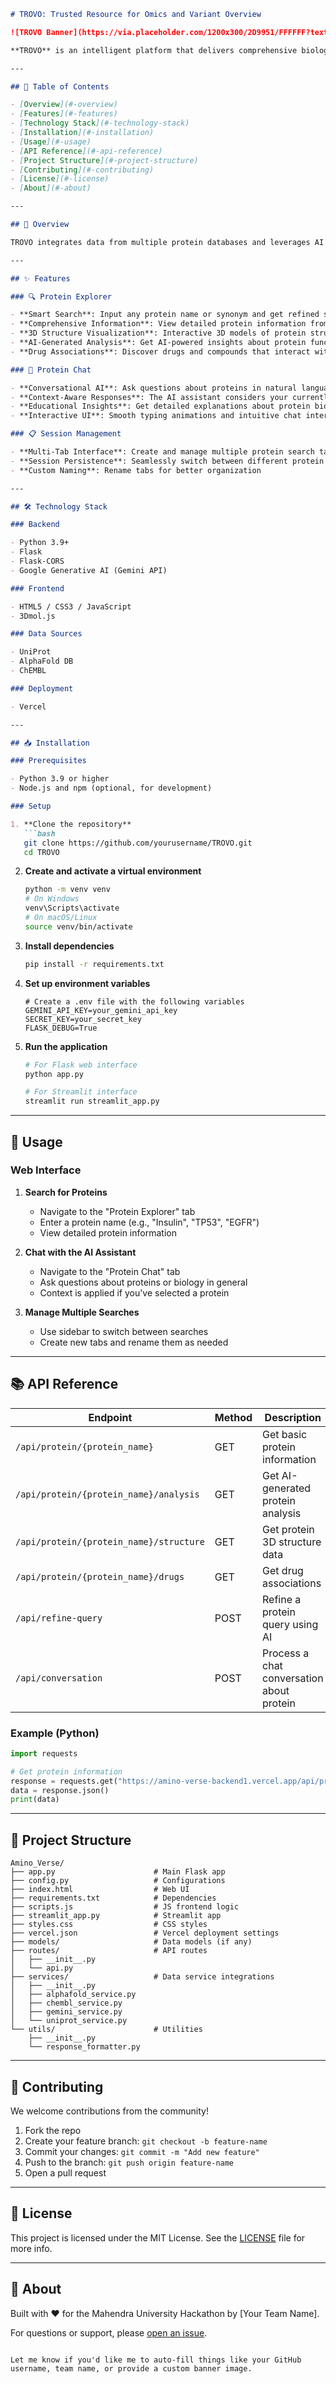 ```markdown
# TROVO: Trusted Resource for Omics and Variant Overview

![TROVO Banner](https://via.placeholder.com/1200x300/2D9951/FFFFFF?text=TROVO)

**TROVO** is an intelligent platform that delivers comprehensive biological insights into human proteins — including structure, function, disease associations, and molecular interactions — through seamless, conversational exploration.

---

## 📑 Table of Contents

- [Overview](#-overview)
- [Features](#-features)
- [Technology Stack](#-technology-stack)
- [Installation](#-installation)
- [Usage](#-usage)
- [API Reference](#-api-reference)
- [Project Structure](#-project-structure)
- [Contributing](#-contributing)
- [License](#-license)
- [About](#-about)

---

## 🔭 Overview

TROVO integrates data from multiple protein databases and leverages AI to provide researchers, students, and professionals with comprehensive insights about proteins in an intuitive interface. The platform combines traditional search-based exploration with a conversational AI assistant to make protein biology more accessible.

---

## ✨ Features

### 🔍 Protein Explorer

- **Smart Search**: Input any protein name or synonym and get refined search results
- **Comprehensive Information**: View detailed protein information from UniProt
- **3D Structure Visualization**: Interactive 3D models of protein structures from AlphaFold
- **AI-Generated Analysis**: Get AI-powered insights about protein function and properties
- **Drug Associations**: Discover drugs and compounds that interact with the selected protein

### 💬 Protein Chat

- **Conversational AI**: Ask questions about proteins in natural language
- **Context-Aware Responses**: The AI assistant considers your currently selected protein
- **Educational Insights**: Get detailed explanations about protein biology concepts
- **Interactive UI**: Smooth typing animations and intuitive chat interface

### 📋 Session Management

- **Multi-Tab Interface**: Create and manage multiple protein search tabs
- **Session Persistence**: Seamlessly switch between different protein searches
- **Custom Naming**: Rename tabs for better organization

---

## 🛠️ Technology Stack

### Backend

- Python 3.9+
- Flask
- Flask-CORS
- Google Generative AI (Gemini API)

### Frontend

- HTML5 / CSS3 / JavaScript
- 3Dmol.js

### Data Sources

- UniProt
- AlphaFold DB
- ChEMBL

### Deployment

- Vercel

---

## 📥 Installation

### Prerequisites

- Python 3.9 or higher
- Node.js and npm (optional, for development)

### Setup

1. **Clone the repository**
   ```bash
   git clone https://github.com/yourusername/TROVO.git
   cd TROVO
   ```

2. **Create and activate a virtual environment**
   ```bash
   python -m venv venv
   # On Windows
   venv\Scripts\activate
   # On macOS/Linux
   source venv/bin/activate
   ```

3. **Install dependencies**
   ```bash
   pip install -r requirements.txt
   ```

4. **Set up environment variables**
   ```
   # Create a .env file with the following variables
   GEMINI_API_KEY=your_gemini_api_key
   SECRET_KEY=your_secret_key
   FLASK_DEBUG=True
   ```

5. **Run the application**
   ```bash
   # For Flask web interface
   python app.py

   # For Streamlit interface
   streamlit run streamlit_app.py
   ```

---

## 🚀 Usage

### Web Interface

1. **Search for Proteins**
   - Navigate to the "Protein Explorer" tab
   - Enter a protein name (e.g., "Insulin", "TP53", "EGFR")
   - View detailed protein information

2. **Chat with the AI Assistant**
   - Navigate to the "Protein Chat" tab
   - Ask questions about proteins or biology in general
   - Context is applied if you've selected a protein

3. **Manage Multiple Searches**
   - Use sidebar to switch between searches
   - Create new tabs and rename them as needed

---

## 📚 API Reference

| Endpoint                                      | Method | Description                               |
|----------------------------------------------|--------|-------------------------------------------|
| `/api/protein/{protein_name}`                | GET    | Get basic protein information             |
| `/api/protein/{protein_name}/analysis`       | GET    | Get AI-generated protein analysis         |
| `/api/protein/{protein_name}/structure`      | GET    | Get protein 3D structure data             |
| `/api/protein/{protein_name}/drugs`          | GET    | Get drug associations                     |
| `/api/refine-query`                          | POST   | Refine a protein query using AI           |
| `/api/conversation`                          | POST   | Process a chat conversation about protein |

### Example (Python)
```python
import requests

# Get protein information
response = requests.get("https://amino-verse-backend1.vercel.app/api/protein/insulin")
data = response.json()
print(data)
```

---

## 📁 Project Structure

```
Amino_Verse/
├── app.py                      # Main Flask app
├── config.py                   # Configurations
├── index.html                  # Web UI
├── requirements.txt            # Dependencies
├── scripts.js                  # JS frontend logic
├── streamlit_app.py            # Streamlit app
├── styles.css                  # CSS styles
├── vercel.json                 # Vercel deployment settings
├── models/                     # Data models (if any)
├── routes/                     # API routes
│   ├── __init__.py
│   └── api.py
├── services/                   # Data service integrations
│   ├── __init__.py
│   ├── alphafold_service.py
│   ├── chembl_service.py
│   ├── gemini_service.py
│   └── uniprot_service.py
└── utils/                      # Utilities
    ├── __init__.py
    └── response_formatter.py
```

---

## 🤝 Contributing

We welcome contributions from the community!

1. Fork the repo
2. Create your feature branch: `git checkout -b feature-name`
3. Commit your changes: `git commit -m "Add new feature"`
4. Push to the branch: `git push origin feature-name`
5. Open a pull request

---

## 📄 License

This project is licensed under the MIT License. See the [LICENSE](LICENSE) file for more info.

---

## 🏫 About

Built with ❤️ for the Mahendra University Hackathon by [Your Team Name].

For questions or support, please [open an issue](https://github.com/yourusername/TROVO/issues).
```

Let me know if you'd like me to auto-fill things like your GitHub username, team name, or provide a custom banner image.
